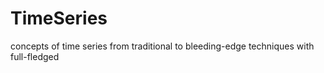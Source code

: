 # TimeSeries
 concepts of time series from traditional to  bleeding-edge techniques with full-fledged

